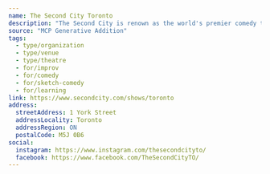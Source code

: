 ```yaml
---
name: The Second City Toronto
description: "The Second City is renown as the world's premier comedy theatre, with critically-acclaimed live improv and sketch comedy shows on stage every night. Enjoy a night of laughs and up-to-the-minute satire from the legendary comedy troupe that inspired Saturday Night Live, SCTV, and Whose Line Is It Anyway! The Second City's list of alumni include entertainment legends such as Martin Short, Eugene Levy, Gilda Radner, John Candy, Andrea Martin, Mike Myers, Colin Mochrie, and many more."
source: "MCP Generative Addition"
tags:
  - type/organization
  - type/venue
  - type/theatre
  - for/improv
  - for/comedy
  - for/sketch-comedy
  - for/learning
link: https://www.secondcity.com/shows/toronto
address:
  streetAddress: 1 York Street
  addressLocality: Toronto
  addressRegion: ON
  postalCode: M5J 0B6
social:
  instagram: https://www.instagram.com/thesecondcityto/
  facebook: https://www.facebook.com/TheSecondCityTO/
---
```

